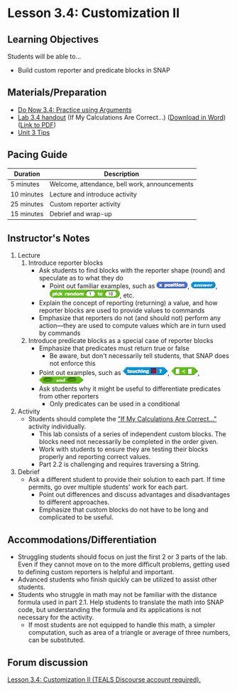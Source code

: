 <!-- REVISED -->
# Lesson 3.4: Customization II

## Learning Objectives

Students will be able to...

-   Build custom reporter and predicate blocks in SNAP

## Materials/Preparation

-   [Do Now 3.4: Practice using Arguments](do_now_34.md)
-   [Lab 3.4 handout](lab_34.md) (If My Calculations Are Correct...) ([Download in Word](https://github.com/TEALSK12/introduction-to-computer-science/raw/master/Unit%203%20Word/Lab%203.4%20If%20My%20Calculations%20Are%20Correct.docx)) ([Link to PDF](https://github.com/TEALSK12/introduction-to-computer-science/raw/master/Unit%203%20PDF/Lab%203.4%20If%20My%20Calculations%20Are%20Correct.pdf))
-   [Unit 3 Tips][]

## Pacing Guide

| Duration   | Description                                   |
| ---------- | --------------------------------------------- |
| 5 minutes  | Welcome, attendance, bell work, announcements |
| 10 minutes | Lecture and introduce activity                |
| 25 minutes | Custom reporter activity                      |
| 15 minutes | Debrief and wrap-up                           |

## Instructor's Notes

1.  Lecture
    1.  Introduce reporter blocks
        -   Ask students to find blocks with the reporter shape (round) and speculate as to what they do
            -   Point out familiar examples, such as ![](xposition.png), ![](answer.png), ![](pickrandom.png), etc.
        -   Explain the concept of reporting (returning) a value, and how reporter blocks are used to provide values to commands
        -   Emphasize that reporters do not (and should not) perform any action—they are used to compute values which are in turn used by commands
    2.  Introduce predicate blocks as a special case of reporter blocks
        -   Emphasize that predicates must return true or false
            -   Be aware, but don't necessarily tell students, that SNAP does not enforce this
        -   Point out examples, such as ![](touching.png), ![](lessThan.png), ![](and.png)
        -   Ask students why it might be useful to differentiate predicates from other reporters
            -   Only predicates can be used in a conditional
2.  Activity
    -   Students should complete the ["If My Calculations Are Correct..."](lab_34.md) activity individually.
        -   This lab consists of a series of independent custom blocks.  The blocks need not necessarily be completed in the order given.
        -   Work with students to ensure they are testing their blocks properly and reporting correct values.
        -   Part 2.2 is challenging and requires traversing a String.
3.  Debrief
    -   Ask a different student to provide their solution to each part.  If time permits, go over multiple students' work for each part.
        -   Point out differences and discuss advantages and disadvantages to different approaches.
        -   Emphasize that custom blocks do not have to be long and complicated to be useful.

## Accommodations/Differentiation

-   Struggling students should focus on just the first 2 or 3 parts of the lab.  Even if they cannot move on to the more difficult problems, getting used to defining custom reporters is helpful and important.
-   Advanced students who finish quickly can be utilized to assist other students.
-   Students who struggle in math may not be familiar with the distance formula used in part 2.1.  Help students to translate the math into SNAP code, but understanding the formula and its applications is not necessary for the activity.
    -   If most students are not equipped to handle this math, a simpler computation, such as area of a triangle or average of three numbers, can be substituted.


## Forum discussion

<a href="http://forums.tealsk12.org/c/intro-unit-3-variables-and-customization/lesson-3-4-customization-ii" target="_blank">
Lesson 3.4: Customization II (TEALS Discourse account required).</a>


[Unit 3 Tips]: unit_3_tips.md
